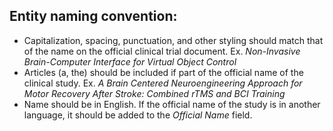 ## Entity naming convention:

- Capitalization, spacing, punctuation, and other styling should match that of the name on the official clinical trial document. Ex. *Non-Invasive Brain-Computer Interface for Virtual Object Control*
- Articles (a, the) should be included if part of the official name of the clinical study.  Ex. *A Brain Centered Neuroengineering Approach for Motor Recovery After Stroke: Combined rTMS and BCI Training*
- Name should be in English.  If the official name of the study is in another language, it should be added to the *Official Name* field.
